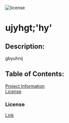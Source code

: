 
![license](https://img.shields.io/badge/license-apm-brightgreen)
# ujyhgt;'hy'
## Description: 
gbyuhnij
    
## Table of Contents:
[Project Information](#ujyhgt;'hy')<br />[License](#license)<br />

### License
[Link](https://choosealicense.com/licenses/mit/)